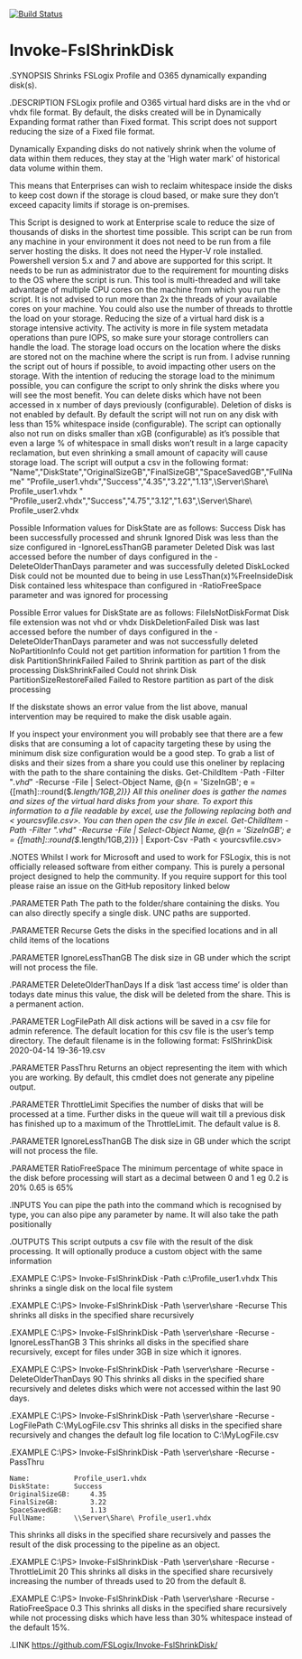 [![Build Status](https://dev.azure.com/jimoyle/Invoke-FslShrinkDisk/_apis/build/status/FSLogix.Invoke-FslShrinkDisk?branchName=master)](https://dev.azure.com/jimoyle/Invoke-FslShrinkDisk/_build/latest?definitionId=1&branchName=master)

# Invoke-FslShrinkDisk

.SYNOPSIS
Shrinks FSLogix Profile and O365 dynamically expanding disk(s).

.DESCRIPTION
FSLogix profile and O365 virtual hard disks are in the vhd or vhdx file format. By default, the disks created will be in Dynamically Expanding format rather than Fixed format.  This script does not support reducing the size of a Fixed file format.

Dynamically Expanding disks do not natively shrink when the volume of data within them reduces, they stay at the 'High water mark' of historical data volume within them.

This means that Enterprises can wish to reclaim whitespace inside the disks to keep cost down if the storage is cloud based, or make sure they don’t exceed capacity limits if storage is on-premises.

This Script is designed to work at Enterprise scale to reduce the size of thousands of disks in the shortest time possible.
This script can be run from any machine in your environment it does not need to be run from a file server hosting the disks.  It does not need the Hyper-V role installed.
Powershell version 5.x and 7 and above are supported for this script. It needs to be run as administrator due to the requirement for mounting disks to the OS where the script is run.
This tool is multi-threaded and will take advantage of multiple CPU cores on the machine from which you run the script.  It is not advised to run more than 2x the threads of your available cores on your machine.  You could also use the number of threads to throttle the load on your storage.
Reducing the size of a virtual hard disk is a storage intensive activity.  The activity is more in file system metadata operations than pure IOPS, so make sure your storage controllers can handle the load.  The storage load occurs on the location where the disks are stored not on the machine where the script is run from.   I advise running the script out of hours if possible, to avoid impacting other users on the storage.
With the intention of reducing the storage load to the minimum possible, you can configure the script to only shrink the disks where you will see the most benefit.  You can delete disks which have not been accessed in x number of days previously (configurable).  Deletion of disks is not enabled by default.  By default the script will not run on any disk with less than 15% whitespace inside (configurable).  The script can optionally also not run on disks smaller than xGB (configurable) as it’s possible that even a large % of whitespace in small disks won’t result in a large capacity reclamation, but even shrinking a small amount of capacity will cause storage load.
The script will output a csv in the following format:
"Name","DiskState","OriginalSizeGB","FinalSizeGB","SpaceSavedGB","FullName"
"Profile_user1.vhdx","Success","4.35","3.22","1.13",\\Server\Share\ Profile_user1.vhdx "
"Profile_user2.vhdx","Success","4.75","3.12","1.63",\\Server\Share\ Profile_user2.vhdx

Possible Information values for DiskState are as follows:
Success				Disk has been successfully processed and shrunk
Ignored				Disk was less than the size configured in -IgnoreLessThanGB parameter
Deleted				Disk was last accessed before the number of days configured in the -DeleteOlderThanDays parameter and was successfully deleted
DiskLocked			Disk could not be mounted due to being in use
LessThan(x)%FreeInsideDisk	Disk contained less whitespace than configured in -RatioFreeSpace parameter and was ignored for processing

Possible Error values for DiskState are as follows:
FileIsNotDiskFormat		Disk file extension was not vhd or vhdx
DiskDeletionFailed		Disk was last accessed before the number of days configured in the -DeleteOlderThanDays parameter and was not successfully deleted
NoPartitionInfo			Could not get partition information for partition 1 from the disk
PartitionShrinkFailed		Failed to Shrink partition as part of the disk processing
DiskShrinkFailed		Could not shrink Disk
PartitionSizeRestoreFailed 	Failed to Restore partition as part of the disk processing

If the diskstate shows an error value from the list above, manual intervention may be required to make the disk usable again.

If you inspect your environment you will probably see that there are a few disks that are consuming a lot of capacity targeting these by using the minimum disk size configuration would be a good step.  To grab a list of disks and their sizes from a share you could use this oneliner by replacing <yourshare> with the path to the share containing the disks.
Get-ChildItem -Path <yourshare> -Filter "*.vhd*" -Recurse -File | Select-Object Name, @{n = 'SizeInGB'; e = {[math]::round($_.length/1GB,2)}}
All this oneliner does is gather the names and sizes of the virtual hard disks from your share.  To export this information to a file readable by excel, use the following replacing both <yourshare> and < yourcsvfile.csv>.  You can then open the csv file in excel.
Get-ChildItem -Path <yourshare> -Filter "*.vhd*" -Recurse -File | Select-Object Name, @{n = 'SizeInGB'; e = {[math]::round($_.length/1GB,2)}} | Export-Csv -Path < yourcsvfile.csv>

.NOTES
Whilst I work for Microsoft and used to work for FSLogix, this is not officially released software from either company.  This is purely a personal project designed to help the community.  If you require support for this tool please raise an issue on the GitHub repository linked below

.PARAMETER Path
The path to the folder/share containing the disks. You can also directly specify a single disk. UNC paths are supported.

.PARAMETER Recurse
Gets the disks in the specified locations and in all child items of the locations

.PARAMETER IgnoreLessThanGB
The disk size in GB under which the script will not process the file.

.PARAMETER DeleteOlderThanDays
If a disk ‘last access time’ is older than todays date minus this value, the disk will be deleted from the share.  This is a permanent action.

.PARAMETER LogFilePath
All disk actions will be saved in a csv file for admin reference.  The default location for this csv file is the user’s temp directory.  The default filename is in the following format: FslShrinkDisk 2020-04-14 19-36-19.csv

.PARAMETER PassThru
Returns an object representing the item with which you are working. By default, this cmdlet does not generate any pipeline output.

.PARAMETER ThrottleLimit
Specifies the number of disks that will be processed at a time. Further disks in the queue will wait till a previous disk has finished up to a maximum of the ThrottleLimit.  The  default value is 8.

.PARAMETER IgnoreLessThanGB
The disk size in GB under which the script will not process the file.

.PARAMETER RatioFreeSpace
The minimum percentage of white space in the disk before processing will start as a decimal between 0 and 1 eg 0.2 is 20% 0.65 is 65%

.INPUTS
You can pipe the path into the command which is recognised by type, you can also pipe any parameter by name. It will also take the path positionally

.OUTPUTS
This script outputs a csv file with the result of the disk processing.  It will optionally produce a custom object with the same information

.EXAMPLE
    C:\PS> Invoke-FslShrinkDisk -Path c:\Profile_user1.vhdx
This shrinks a single disk on the local file system

.EXAMPLE
    C:\PS> Invoke-FslShrinkDisk -Path \\server\share -Recurse
This shrinks all disks in the specified share recursively

.EXAMPLE
    C:\PS> Invoke-FslShrinkDisk -Path \\server\share -Recurse -IgnoreLessThanGB 3
This shrinks all disks in the specified share recursively, except for files under 3GB in size which it ignores.

.EXAMPLE
    C:\PS> Invoke-FslShrinkDisk -Path \\server\share -Recurse -DeleteOlderThanDays 90
This shrinks all disks in the specified share recursively and deletes disks which were not accessed within the last 90 days.

.EXAMPLE
    C:\PS> Invoke-FslShrinkDisk -Path \\server\share -Recurse -LogFilePath C:\MyLogFile.csv
This shrinks all disks in the specified share recursively and changes the default log file location to C:\MyLogFile.csv

.EXAMPLE
    C:\PS> Invoke-FslShrinkDisk -Path \\server\share -Recurse -PassThru

    Name:			Profile_user1.vhdx
    DiskState:		Success
    OriginalSizeGB:		4.35
    FinalSizeGB:		3.22
    SpaceSavedGB:		1.13
    FullName:		\\Server\Share\ Profile_user1.vhdx
This shrinks all disks in the specified share recursively and passes the result of the disk processing to the pipeline as an object.

.EXAMPLE
    C:\PS> Invoke-FslShrinkDisk -Path \\server\share -Recurse -ThrottleLimit 20
This shrinks all disks in the specified share recursively increasing the number of threads used to 20 from the default 8.

.EXAMPLE
    C:\PS> Invoke-FslShrinkDisk -Path \\server\share -Recurse -RatioFreeSpace 0.3
This shrinks all disks in the specified share recursively while not processing disks which have less than 30% whitespace instead of the default 15%.

.LINK
https://github.com/FSLogix/Invoke-FslShrinkDisk/

